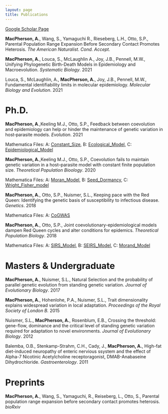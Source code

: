 ```yaml
---
layout: page
title: Publications
---
```


[Google Scholar Page](https://scholar.google.ca/citations?user=U18mYXQAAAAJ&hl=en "Google Scholar") 


**MacPherson, A.**, Wang, S., Yamaguchi R., Rieseberg, L.H., Otto, S.P., Parental Population Range Expansion Before Secondary Contact Promotes Heterosis. *The American Naturalist*. *Cond. Accept.*

**MacPherson, A.**, Louca, S., McLaughlin A., Joy, J.B., Pennell, M.W., Unifying Phylogenetic Birth-Death Models in Epidemiology and Macroevolution. *Systematic Biology*. 2021

Louca, S., McLaughlin, A., **MacPherson, A.**, Joy, J.B., Pennell, M.W., Fundamental identifiability limits in molecular epidemiology. *Molecular Biology and Evolution*. 2021

# Ph.D.

**MacPherson, A**.,Keeling M.J., Otto, S.P., Feedback between coevolution and epidemiology can help or hinder the maintenance of genetic variation in host‐parasite models. *Evolution*. 2021

Mathematica Files: A: [Constant_Size](MathematicaFiles/Constant_8_10.nb), B: [Ecological_Model](./MathematicaFiles/EcologicalModel_8_10.nb), C: [Epidemiological_Model](./MathematicaFiles/EpidemiologicalModel_8_10.nb)

**MacPherson, A.**,Keeling M.J., Otto, S.P., Coevolution fails to maintain genetic variation in a host–parasite model with constant finite population size. *Theoretical Population Bioology*. 2020

Mathematica Files: A: [Moran_Model](./MathematicaFiles/MoranModel.nb), B: [Seed_Dormancy](./MathematicaFiles/SeedDormancy.nb), C: [Wright_Fisher_model](./MathematicaFiles/WrightFisherModel.nb)

**MacPherson, A.**, Otto, S.P., Nuismer, S.L., Keeping pace with the Red Queen: Identifying the genetic basis of susceptibility to infectious disease. *Genetics*. 2018

Mathematica Files: A: [CoGWAS](./MathematicaFiles/CoGWAS_Supplement.nb)

**MacPherson, A.**, Otto, S.P., Joint coevolutionary-epidemiological models dampen Red Queen cycles and alter conditions for epidemics. *Theoretical Population Biology*. 2018

Mathematica Files: A: [SIRS_Model](./MathematicaFiles/SIRS_Model.nb), B: [SEIRS_Model](./MathematicaFiles/SEIRS_Model.nb), C: [Morand_Model](./MathematicaFiles/Morand_Model_and_Selection.nb)

# Masters & Undergraduate

**MacPherson, A.**, Nuismer, S.L., Natural Selection and the probability of parallel genetic evolution from standing genetic variation. *Journal of Evolutionary Biology*. 2017

**MacPherson, A.**, Hohenlohe, P.A., Nuismer, S.L., Trait dimensionality explains widespread variation in local adaptation. *Proceedings of the Royal Society of London B.* 2015

Nuismer, S.L., **MacPherson, A.**, Rosenblum, E.B., Crossing the threshold: gene-flow, dominance and the critical level of standing genetic variation required for adaptation to novel environments. *Journal of Evolutionary Biology*. 2012

Balemba, O.B., Stenkamp-Strahm, C.H., Cady, J., **MacPherson, A.**, High-fat diet-induced neuropathy of enteric nervious ssystem and the effect of Alpha-7 Nicotinic Acetylcholine receptoragonist, DMAB-Anabaseine Dihydrochloride. *Gastroenterology*. 2011

# Preprints

**MacPherson, A.**, Wang, S., Yamaguchi, R., Reiseberg, L., Otto, S., Parental population range expansion before secondary contact promotes heterosis. *bioRxiv*
